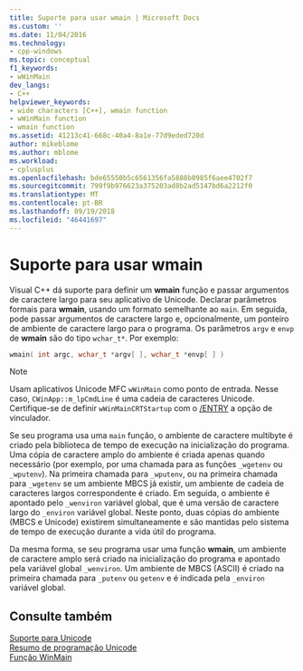 ```yaml
---
title: Suporte para usar wmain | Microsoft Docs
ms.custom: ''
ms.date: 11/04/2016
ms.technology:
- cpp-windows
ms.topic: conceptual
f1_keywords:
- wWinMain
dev_langs:
- C++
helpviewer_keywords:
- wide characters [C++], wmain function
- wWinMain function
- wmain function
ms.assetid: 41213c41-668c-40a4-8a1e-77d9eded720d
author: mikeblome
ms.author: mblome
ms.workload:
- cplusplus
ms.openlocfilehash: bde65550b5c6561356fa5888b0985f6aee4702f7
ms.sourcegitcommit: 799f9b976623a375203ad8b2ad5147bd6a2212f0
ms.translationtype: MT
ms.contentlocale: pt-BR
ms.lasthandoff: 09/19/2018
ms.locfileid: "46441697"
---
```

# <a name="support-for-using-wmain"></a>Suporte para usar wmain

Visual C++ dá suporte para definir um **wmain** função e passar argumentos de caractere largo para seu aplicativo de Unicode. Declarar parâmetros formais para **wmain**, usando um formato semelhante ao `main`. Em seguida, pode passar argumentos de caractere largo e, opcionalmente, um ponteiro de ambiente de caractere largo para o programa. Os parâmetros `argv` e `envp` de **wmain** são do tipo `wchar_t*`. Por exemplo:

```cpp
wmain( int argc, wchar_t *argv[ ], wchar_t *envp[ ] )
```

> [!NOTE]
>  Usam aplicativos Unicode MFC `wWinMain` como ponto de entrada. Nesse caso, `CWinApp::m_lpCmdLine` é uma cadeia de caracteres Unicode. Certifique-se de definir `wWinMainCRTStartup` com o [/ENTRY](../build/reference/entry-entry-point-symbol.md) a opção de vinculador.

Se seu programa usa uma `main` função, o ambiente de caractere multibyte é criado pela biblioteca de tempo de execução na inicialização do programa. Uma cópia de caractere amplo do ambiente é criada apenas quando necessário (por exemplo, por uma chamada para as funções `_wgetenv` ou `_wputenv`). Na primeira chamada para `_wputenv`, ou na primeira chamada para `_wgetenv` se um ambiente MBCS já existir, um ambiente de cadeia de caracteres largos correspondente é criado. Em seguida, o ambiente é apontado pelo `_wenviron` variável global, que é uma versão de caractere largo do `_environ` variável global. Neste ponto, duas cópias do ambiente (MBCS e Unicode) existirem simultaneamente e são mantidas pelo sistema de tempo de execução durante a vida útil do programa.

Da mesma forma, se seu programa usar uma função **wmain**, um ambiente de caractere amplo será criado na inicialização do programa e apontado pela variável global `_wenviron`. Um ambiente de MBCS (ASCII) é criado na primeira chamada para `_putenv` ou `getenv` e é indicada pela `_environ` variável global.

## <a name="see-also"></a>Consulte também

[Suporte para Unicode](../text/support-for-unicode.md)<br/>
[Resumo de programação Unicode](../text/unicode-programming-summary.md)<br/>
[Função WinMain](https://msdn.microsoft.com/library/windows/desktop/ms633559)